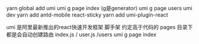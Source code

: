 yarn global add umi
umi g page index (g是generator)
umi g page users
umi dev
yarn add antd-mobile react-sticky
yarn add umi-plugin-react

umi 是阿里最新推出的react快速开发框架
脚手架 约定高于代码的
pages 目录下 都是会自动创建路由
  index.js  /
  user.js  /users
umi g page index